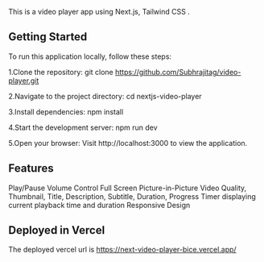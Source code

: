 This is a video player app using Next.js, Tailwind CSS .

## Getting Started

To run this application locally, follow these steps:

1.Clone the repository:
git clone https://github.com/Subhrajitag/video-player.git

2.Navigate to the project directory:
cd nextjs-video-player

3.Install dependencies:
npm install

4.Start the development server:
npm run dev

5.Open your browser:
Visit http://localhost:3000 to view the application.

## Features

Play/Pause
Volume Control
Full Screen
Picture-in-Picture
Video Quality, Thumbnail, Title, Description, Subtitle, Duration, Progress
Timer displaying current playback time and duration
Responsive Design


## Deployed in Vercel

The deployed vercel url is https://next-video-player-bice.vercel.app/
